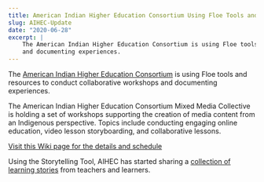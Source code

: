 ```yaml
---
title: American Indian Higher Education Consortium Using Floe Tools and Resources
slug: AIHEC-Update
date: "2020-06-28"
excerpt: |
    The American Indian Higher Education Consortium is using Floe tools and resources to conduct collaborative workshops
    and documenting experiences.
---
```


The [American Indian Higher Education Consortium](http://www.aihec.org/) is using Floe tools and resources to conduct
collaborative workshops and documenting experiences.

The American Indian Higher Education Consortium Mixed Media Collective is holding a set of workshops supporting the
creation of media content from an Indigenous perspective. Topics include conducting engaging online education, video
lesson storyboarding, and collaborative lessons.

[Visit this Wiki page for the details and schedule](https://wiki.fluidproject.org/display/AIHEC/AIHEC+Home)

Using the Storytelling Tool, AIHEC has started sharing a
[collection of learning stories](https://aihec.inclusivedesign.ca/storyView.html?id=96f85d00-8a74-11ea-820b-c9772cf8ea15)
from teachers and learners.
